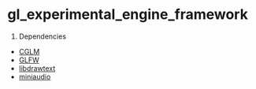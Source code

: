 # gl_experimental_engine_framework

1. Dependencies
  - [CGLM](https://github.com/recp/cglm/)
  - [GLFW](http://www.glfw.org/)
  - [libdrawtext](http://nuclear.mutantstargoat.com/sw/libdrawtext/)
  - [miniaudio](https://miniaud.io/)

